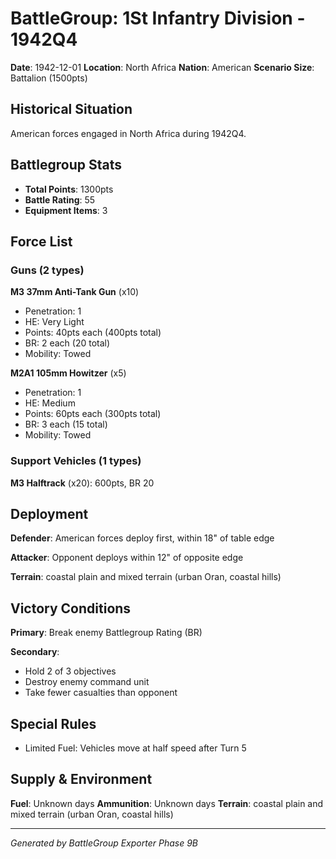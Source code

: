 # BattleGroup: 1St Infantry Division - 1942Q4

**Date**: 1942-12-01
**Location**: North Africa
**Nation**: American
**Scenario Size**: Battalion (1500pts)

## Historical Situation

American forces engaged in North Africa during 1942Q4.

## Battlegroup Stats

- **Total Points**: 1300pts
- **Battle Rating**: 55
- **Equipment Items**: 3

## Force List

### Guns (2 types)

**M3 37mm Anti-Tank Gun** (x10)
- Penetration: 1
- HE: Very Light
- Points: 40pts each (400pts total)
- BR: 2 each (20 total)
- Mobility: Towed

**M2A1 105mm Howitzer** (x5)
- Penetration: 1
- HE: Medium
- Points: 60pts each (300pts total)
- BR: 3 each (15 total)
- Mobility: Towed

### Support Vehicles (1 types)

**M3 Halftrack** (x20): 600pts, BR 20

## Deployment

**Defender**: American forces deploy first, within 18" of table edge

**Attacker**: Opponent deploys within 12" of opposite edge

**Terrain**: coastal plain and mixed terrain (urban Oran, coastal hills)

## Victory Conditions

**Primary**: Break enemy Battlegroup Rating (BR)

**Secondary**:
- Hold 2 of 3 objectives
- Destroy enemy command unit
- Take fewer casualties than opponent

## Special Rules

- Limited Fuel: Vehicles move at half speed after Turn 5

## Supply & Environment

**Fuel**: Unknown days
**Ammunition**: Unknown days
**Terrain**: coastal plain and mixed terrain (urban Oran, coastal hills)

---

*Generated by BattleGroup Exporter Phase 9B*
